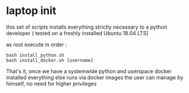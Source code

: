 # laptop init
this set of scripts installs everything strictly necessary to a python developer ( tested on a freshly installed Ubuntu 18.04 LTS)

as root execute in order :

    bash install_python.sh
    bash install_docker.sh [username]

That's it, once we have a systemwide python and userspace docker installed everything else runs via docker images the user can manage by himself, no need for higher privileges
